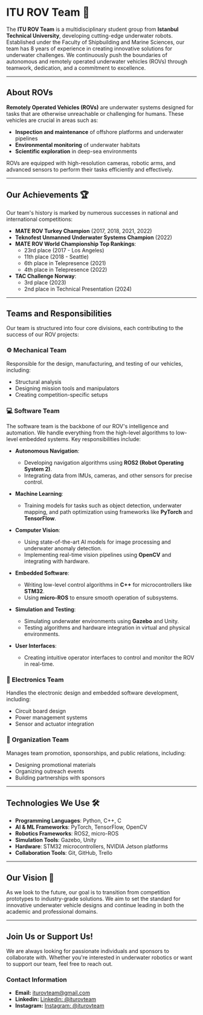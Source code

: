 # ITU ROV Team 🐋

The **ITU ROV Team** is a multidisciplinary student group from **Istanbul Technical University**, developing cutting-edge underwater robots. Established under the Faculty of Shipbuilding and Marine Sciences, our team has 8 years of experience in creating innovative solutions for underwater challenges. We continuously push the boundaries of autonomous and remotely operated underwater vehicles (ROVs) through teamwork, dedication, and a commitment to excellence.

---

## About ROVs

**Remotely Operated Vehicles (ROVs)** are underwater systems designed for tasks that are otherwise unreachable or challenging for humans. These vehicles are crucial in areas such as:

- **Inspection and maintenance** of offshore platforms and underwater pipelines
- **Environmental monitoring** of underwater habitats
- **Scientific exploration** in deep-sea environments

ROVs are equipped with high-resolution cameras, robotic arms, and advanced sensors to perform their tasks efficiently and effectively.

---

## Our Achievements 🏆

Our team's history is marked by numerous successes in national and international competitions:

- **MATE ROV Turkey Champion** (2017, 2018, 2021, 2022)
- **Teknofest Unmanned Underwater Systems Champion** (2022)
- **MATE ROV World Championship Top Rankings**:
  - 23rd place (2017 - Los Angeles)
  - 11th place (2018 - Seattle)
  - 6th place in Telepresence (2021)
  - 4th place in Telepresence (2022)
- **TAC Challenge Norway**:
  - 3rd place (2023)
  - 2nd place in Technical Presentation (2024)

---

## Teams and Responsibilities

Our team is structured into four core divisions, each contributing to the success of our ROV projects:

### ⚙️ Mechanical Team
Responsible for the design, manufacturing, and testing of our vehicles, including:
- Structural analysis
- Designing mission tools and manipulators
- Creating competition-specific setups

### 💻 Software Team
The software team is the backbone of our ROV's intelligence and automation. We handle everything from the high-level algorithms to low-level embedded systems. Key responsibilities include:

- **Autonomous Navigation**:
  - Developing navigation algorithms using **ROS2 (Robot Operating System 2)**.
  - Integrating data from IMUs, cameras, and other sensors for precise control.
  
- **Machine Learning**:
  - Training models for tasks such as object detection, underwater mapping, and path optimization using frameworks like **PyTorch** and **TensorFlow**.

- **Computer Vision**:
  - Using state-of-the-art AI models for image processing and underwater anomaly detection.
  - Implementing real-time vision pipelines using **OpenCV** and integrating with hardware.

- **Embedded Software**:
  - Writing low-level control algorithms in **C++** for microcontrollers like **STM32**.
  - Using **micro-ROS** to ensure smooth operation of subsystems.

- **Simulation and Testing**:
  - Simulating underwater environments using **Gazebo** and Unity.
  - Testing algorithms and hardware integration in virtual and physical environments.

- **User Interfaces**:
  - Creating intuitive operator interfaces to control and monitor the ROV in real-time.

### 🔋 Electronics Team
Handles the electronic design and embedded software development, including:
- Circuit board design
- Power management systems
- Sensor and actuator integration

### 🎨 Organization Team
Manages team promotion, sponsorships, and public relations, including:
- Designing promotional materials
- Organizing outreach events
- Building partnerships with sponsors

---

## Technologies We Use 🛠️

- **Programming Languages**: Python, C++, C  
- **AI & ML Frameworks**: PyTorch, TensorFlow, OpenCV  
- **Robotics Frameworks**: ROS2, micro-ROS  
- **Simulation Tools**: Gazebo, Unity  
- **Hardware**: STM32 microcontrollers, NVIDIA Jetson platforms  
- **Collaboration Tools**: Git, GitHub, Trello  

---

## Our Vision 🌟

As we look to the future, our goal is to transition from competition prototypes to industry-grade solutions. We aim to set the standard for innovative underwater vehicle designs and continue leading in both the academic and professional domains.

---

## Join Us or Support Us!

We are always looking for passionate individuals and sponsors to collaborate with. Whether you're interested in underwater robotics or want to support our team, feel free to reach out.

### Contact Information
- **Email:** [iturovteam@gmail.com](iturovteam@gmail.com)
- **Linkedin:** [Linkedin: @iturovteam](https://www.linkedin.com/company/iturovteam)
- **Instagram:** [Instagram: @iturovteam](https://www.instagram.com/iturovteam)

